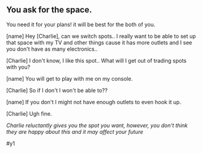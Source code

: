 ## You ask for the space.
You need it for your plans! it will be best for the both of you.

[name] Hey [Charlie], can we switch spots.. I really want to be able to set up that space with my TV and other things cause it has more outlets and I see you don't have as many electronics..

[Charlie] I don't know, I like this spot.. What will I get out of trading spots with you?

[name] You will get to play with me on my console.

[Charlie] So if I don't I won't be able to??

[name] If you don't I might not have enough outlets to even hook it up.

[Charlie] Ugh fine. 

_Charlie reluctantly gives you the spot you want, however, you don't think they are happy about this and it may affect your future_

#y1